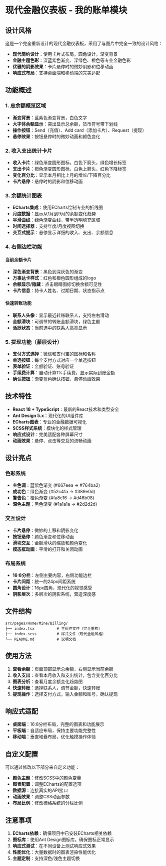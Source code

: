 # 现代金融仪表板 - 我的账单模块

## 设计风格

这是一个完全重新设计的现代金融仪表板，采用了与图片中完全一致的设计风格：

- **现代简约设计**：使用卡片式布局，圆角设计，渐变背景
- **金融主题色彩**：深蓝紫色渐变、深绿色、橙色等专业金融色彩
- **优雅的阴影效果**：卡片悬停时的微妙阴影和位移动画
- **响应式布局**：支持桌面端和移动端的完美适配

## 功能概述

### 1. 总余额概览区域
- **渐变背景**：蓝紫色渐变背景，白色文字
- **大字体余额显示**：突出显示总余额，货币符号带下划线
- **操作按钮**：Send（充值）、Add card（添加卡片）、Request（提现）
- **悬停效果**：按钮悬停时的微妙动画和颜色变化

### 2. 收入支出统计卡片
- **收入卡片**：绿色渐变圆形图标，白色下箭头，绿色增长标签
- **支出卡片**：橙色渐变圆形图标，白色上箭头，红色下降标签
- **变化百分比**：显示本月相比上月的增长/下降百分比
- **卡片悬停**：悬停时的阴影和位移动画

### 3. 余额统计图表
- **ECharts集成**：使用ECharts绘制专业的折线图
- **月度数据**：显示从1月到9月的余额变化趋势
- **平滑曲线**：绿色渐变曲线，带半透明填充区域
- **时间选择器**：支持年度/月度视图切换
- **交互式提示**：悬停显示详细的收入、支出、余额信息

### 4. 右侧边栏功能

#### 当前余额卡片
- **深色渐变背景**：黑色到深灰色的渐变
- **万事达卡样式**：红色和橙色圆形组成的logo
- **余额显示/隐藏**：点击眼睛图标切换余额可见性
- **卡片信息**：持卡人姓名、过期日期、状态指示点

#### 快速转账功能
- **联系人头像**：显示最近转账联系人，支持左右滑动
- **金额滑块**：可调节的转账金额滑块，绿色主题
- **活跃状态**：当前选中的联系人高亮显示

### 5. 提现功能（蒙层设计）
- **支付方式选择**：微信和支付宝的图标和名称
- **单选按钮**：每个支付方式对应一个单选按钮
- **表单验证**：金额验证、账号验证
- **手续费计算**：自动计算1%手续费，显示实际到账金额
- **确认按钮**：渐变蓝色确认按钮，悬停动画效果

## 技术特性

- **React 18 + TypeScript**：最新的React技术和类型安全
- **Ant Design 5.x**：现代化的UI组件库
- **ECharts图表**：专业的金融数据可视化
- **SCSS样式系统**：模块化的样式管理
- **响应式设计**：完美适配各种屏幕尺寸
- **动画效果**：悬停、点击等交互的流畅动画

## 设计亮点

### 色彩系统
- **主色调**：蓝紫色渐变 (#667eea → #764ba2)
- **成功色**：绿色渐变 (#52c41a → #389e0d)
- **警告色**：橙色渐变 (#fa8c16 → #d46b08)
- **深色主题**：黑色渐变 (#1a1a1a → #2d2d2d)

### 交互设计
- **卡片悬停**：微妙的上移和阴影变化
- **按钮悬停**：颜色渐变和位移动画
- **滑块交互**：金额滑块的缩放和颜色变化
- **模态框动画**：平滑的打开和关闭动画

### 布局系统
- **16:8分栏**：左侧主要内容，右侧功能边栏
- **卡片间距**：统一的24px间距系统
- **圆角设计**：16px圆角，现代化的视觉感受
- **阴影层次**：多层次的阴影系统，营造深度感

## 文件结构

```
src/pages/Home/Mine/Billing/
├── index.tsx          # 主组件文件（完全重构）
├── index.scss         # 样式文件（现代金融风格）
└── README.md          # 说明文档
```

## 使用方法

1. **查看余额**：页面顶部显示总余额，右侧显示当前余额
2. **收入支出**：查看本月收入和支出统计，包含变化百分比
3. **图表分析**：查看月度余额变化趋势图
4. **快速转账**：选择联系人，调节金额，快速转账
5. **提现操作**：选择支付方式，输入金额和账号，确认提现

## 响应式适配

- **桌面端**：16:8分栏布局，完整的图表和功能展示
- **平板端**：自适应布局，保持主要功能完整性
- **移动端**：垂直堆叠布局，优化触摸操作体验

## 自定义配置

可以通过修改以下部分来自定义功能：

- **颜色主题**：修改SCSS中的颜色变量
- **图表配置**：调整ECharts的配置选项
- **数据源**：连接真实的API接口
- **动画效果**：调整CSS动画参数
- **布局比例**：修改栅格系统的分栏比例

## 注意事项

1. **ECharts依赖**：确保项目中已安装ECharts相关依赖
2. **图标库**：使用Ant Design图标库，确保图标正常显示
3. **响应式测试**：在不同设备上测试响应式效果
4. **性能优化**：大量数据时的图表渲染性能优化
5. **主题定制**：支持深色/浅色主题切换
